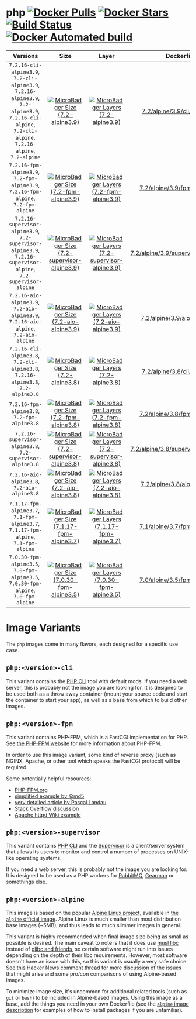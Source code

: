 # php [![Docker Pulls](https://img.shields.io/docker/pulls/dockage/php.svg)](https://hub.docker.com/r/dockage/php/) [![Docker Stars](https://img.shields.io/docker/stars/dockage/php.svg?style=flat)](https://hub.docker.com/r/dockage/php/) [![Build Status](https://cloud.drone.io/api/badges/dockage/php/status.svg)](https://cloud.drone.io/dockage/php) [![Docker Automated build](https://img.shields.io/docker/automated/dockage/php.svg)](https://hub.docker.com/r/dockage/php/)

|Versions|Size|Layer|Dockerfile|
|:-----:|:---:|:---:|:--------:|
|`7.2.16-cli-alpine3.9`, `7.2-cli-alpine3.9`, `7.2.16-alpine3.9`, `7.2-alpine3.9`, `7.2.16-cli-alpine`, `7.2-cli-alpine`, `7.2.16-alpine`, `7.2-alpine`|[![MicroBadger Size (7.2-alpine3.9)](https://img.shields.io/microbadger/image-size/dockage/php/7.2-alpine3.9.svg)](https://microbadger.com/images/dockage/php:7.2-alpine3.9)|[![MicroBadger Layers (7.2-alpine3.9)](https://img.shields.io/microbadger/layers/dockage/php/7.2-alpine3.9.svg)](https://microbadger.com/images/dockage/php:7.2-alpine3.9)|[7.2/alpine/3.9/cli/Dockerfile](https://github.com/dockage/php/blob/master/7.2/alpine/3.9/cli/Dockerfile)|
|`7.2.16-fpm-alpine3.9`, `7.2-fpm-alpine3.9`, `7.2.16-fpm-alpine`, `7.2-fpm-alpine`|[![MicroBadger Size (7.2-fpm-alpine3.9)](https://img.shields.io/microbadger/image-size/dockage/php/7.2-fpm-alpine3.9.svg)](https://microbadger.com/images/dockage/php:7.2-fpm-alpine3.9)|[![MicroBadger Layers (7.2-fpm-alpine3.9)](https://img.shields.io/microbadger/layers/dockage/php/7.2-fpm-alpine3.9.svg)](https://microbadger.com/images/dockage/php:7.2-fpm-alpine3.9)|[7.2/alpine/3.9/fpm/Dockerfile](https://github.com/dockage/php/blob/master/7.2/alpine/3.9/fpm/Dockerfile)|
|`7.2.16-supervisor-alpine3.9`, `7.2-supervisor-alpine3.9`, `7.2.16-supervisor-alpine`, `7.2-supervisor-alpine`|[![MicroBadger Size (7.2-supervisor-alpine3.9)](https://img.shields.io/microbadger/image-size/dockage/php/7.2-supervisor-alpine3.9.svg)](https://microbadger.com/images/dockage/php:7.2-supervisor-alpine3.9)|[![MicroBadger Layers (7.2-supervisor-alpine3.9)](https://img.shields.io/microbadger/layers/dockage/php/7.2-supervisor-alpine3.9.svg)](https://microbadger.com/images/dockage/php:7.2-supervisor-alpine3.9)|[7.2/alpine/3.9/supervisor/Dockerfile](https://github.com/dockage/php/blob/master/7.2/alpine/3.9/supervisor/Dockerfile)|
|`7.2.16-aio-alpine3.9`, `7.2-aio-alpine3.9`, `7.2.16-aio-alpine`, `7.2-aio-alpine`|[![MicroBadger Size (7.2-aio-alpine3.9)](https://img.shields.io/microbadger/image-size/dockage/php/7.2-aio-alpine3.9.svg)](https://microbadger.com/images/dockage/php:7.2-aio-alpine3.9)|[![MicroBadger Layers (7.2-aio-alpine3.9)](https://img.shields.io/microbadger/layers/dockage/php/7.2-aio-alpine3.9.svg)](https://microbadger.com/images/dockage/php:7.2-aio-alpine3.9)|[7.2/alpine/3.9/aio/Dockerfile](https://github.com/dockage/php/blob/master/7.2/alpine/3.9/aio/Dockerfile)|
|`7.2.16-cli-alpine3.8`, `7.2-cli-alpine3.8`, `7.2.16-alpine3.8`, `7.2-alpine3.8`|[![MicroBadger Size (7.2-alpine3.8)](https://img.shields.io/microbadger/image-size/dockage/php/7.2-alpine3.8.svg)](https://microbadger.com/images/dockage/php:7.2-alpine3.8)|[![MicroBadger Layers (7.2-alpine3.8)](https://img.shields.io/microbadger/layers/dockage/php/7.2-alpine3.8.svg)](https://microbadger.com/images/dockage/php:7.2-alpine3.8)|[7.2/alpine/3.8/cli/Dockerfile](https://github.com/dockage/php/blob/master/7.2/alpine/3.8/cli/Dockerfile)|
|`7.2.16-fpm-alpine3.8`, `7.2-fpm-alpine3.8`|[![MicroBadger Size (7.2-fpm-alpine3.8)](https://img.shields.io/microbadger/image-size/dockage/php/7.2-fpm-alpine3.8.svg)](https://microbadger.com/images/dockage/php:7.2-fpm-alpine3.8)|[![MicroBadger Layers (7.2-fpm-alpine3.8)](https://img.shields.io/microbadger/layers/dockage/php/7.2-fpm-alpine3.8.svg)](https://microbadger.com/images/dockage/php:7.2-fpm-alpine3.8)|[7.2/alpine/3.8/fpm/Dockerfile](https://github.com/dockage/php/blob/master/7.2/alpine/3.8/fpm/Dockerfile)|
|`7.2.16-supervisor-alpine3.8`, `7.2-supervisor-alpine3.8`|[![MicroBadger Size (7.2-supervisor-alpine3.8)](https://img.shields.io/microbadger/image-size/dockage/php/7.2-supervisor-alpine3.8.svg)](https://microbadger.com/images/dockage/php:7.2-supervisor-alpine3.8)|[![MicroBadger Layers (7.2-supervisor-alpine3.8)](https://img.shields.io/microbadger/layers/dockage/php/7.2-supervisor-alpine3.8.svg)](https://microbadger.com/images/dockage/php:7.2-supervisor-alpine3.8)|[7.2/alpine/3.8/supervisor/Dockerfile](https://github.com/dockage/php/blob/master/7.2/alpine/3.8/supervisor/Dockerfile)|
|`7.2.16-aio-alpine3.8`, `7.2-aio-alpine3.8`|[![MicroBadger Size (7.2-aio-alpine3.8)](https://img.shields.io/microbadger/image-size/dockage/php/7.2-aio-alpine3.8.svg)](https://microbadger.com/images/dockage/php:7.2-aio-alpine3.8)|[![MicroBadger Layers (7.2-aio-alpine3.8)](https://img.shields.io/microbadger/layers/dockage/php/7.2-aio-alpine3.8.svg)](https://microbadger.com/images/dockage/php:7.2-aio-alpine3.8)|[7.2/alpine/3.8/aio/Dockerfile](https://github.com/dockage/php/blob/master/7.2/alpine/3.8/aio/Dockerfile)|
|`7.1.17-fpm-alpine3.7`, `7.1-fpm-alpine3.7`, `7.1.17-fpm-alpine`, `7.1-fpm-alpine`|[![MicroBadger Size (7.1.17-fpm-alpine3.7)](https://img.shields.io/microbadger/image-size/dockage/php/7.1.17-fpm-alpine3.7.svg)](https://microbadger.com/images/dockage/php:7.1.17-fpm-alpine3.7)|[![MicroBadger Layers (7.1.17-fpm-alpine3.7)](https://img.shields.io/microbadger/layers/dockage/php/7.1.17-fpm-alpine3.7.svg)](https://microbadger.com/images/dockage/php:7.1.17-fpm-alpine3.7)|[7.1/alpine/3.7/fpm/Dockerfile](https://github.com/dockage/php/blob/master/7.1/alpine/3.7/fpm/Dockerfile)|
|`7.0.30-fpm-alpine3.5`, `7.0-fpm-alpine3.5`, `7.0.30-fpm-alpine`, `7.0-fpm-alpine`|[![MicroBadger Size (7.0.30-fpm-alpine3.5)](https://img.shields.io/microbadger/image-size/dockage/php/7.0.30-fpm-alpine3.5.svg)](https://microbadger.com/images/dockage/php:7.0.30-fpm-alpine3.5)|[![MicroBadger Layers (7.0.30-fpm-alpine3.5)](https://img.shields.io/microbadger/layers/dockage/php/7.0.30-fpm-alpine3.5.svg)](https://microbadger.com/images/dockage/php:7.0.30-fpm-alpine3.5)|[7.0/alpine/3.5/fpm/Dockerfile](https://github.com/dockage/php/blob/master/7.0/alpine/3.5/fpm/Dockerfile)|


# Image Variants

The `php` images come in many flavors, each designed for a specific use case.

## `php:<version>-cli`

This variant contains the [PHP CLI](https://secure.php.net/manual/en/features.commandline.php) tool with default mods. If you need a web server, this is probably not the image you are looking for. It is designed to be used both as a throw away container (mount your source code and start the container to start your app), as well as a base from which to build other images.

## `php:<version>-fpm`

This variant contains PHP-FPM, which is a FastCGI implementation for PHP. See [the PHP-FPM website](https://php-fpm.org/) for more information about PHP-FPM.

In order to use this image variant, some kind of reverse proxy (such as NGINX, Apache, or other tool which speaks the FastCGI protocol) will be required.

Some potentially helpful resources:

-	[PHP-FPM.org](https://php-fpm.org/)
-	[simplified example by @md5](https://gist.github.com/md5/d9206eacb5a0ff5d6be0)
-	[very detailed article by Pascal Landau](https://www.pascallandau.com/blog/php-php-fpm-and-nginx-on-docker-in-windows-10/)
-	[Stack Overflow discussion](https://stackoverflow.com/q/29905953/433558)
-	[Apache httpd Wiki example](https://wiki.apache.org/httpd/PHPFPMWordpress)

## `php:<version>-supervisor`

This variant contains [PHP CLI](https://secure.php.net/manual/en/features.commandline.php) and the [Supervisor](http://supervisord.org) is a client/server system that allows its users to monitor and control a number of processes on UNIX-like operating systems.

If you need a web server, this is probably not the image you are looking for. It is designed to be used as a PHP workers for [RabbitMQ](https://www.rabbitmq.com), [Gearman](http://gearman.org) or somethings else.

## `php:<version>-alpine`

This image is based on the popular [Alpine Linux project](http://alpinelinux.org), available in [the `alpine` official image](https://hub.docker.com/_/alpine). Alpine Linux is much smaller than most distribution base images (~5MB), and thus leads to much slimmer images in general.

This variant is highly recommended when final image size being as small as possible is desired. The main caveat to note is that it does use [musl libc](http://www.musl-libc.org) instead of [glibc and friends](http://www.etalabs.net/compare_libcs.html), so certain software might run into issues depending on the depth of their libc requirements. However, most software doesn't have an issue with this, so this variant is usually a very safe choice. See [this Hacker News comment thread](https://news.ycombinator.com/item?id=10782897) for more discussion of the issues that might arise and some pro/con comparisons of using Alpine-based images.

To minimize image size, it's uncommon for additional related tools (such as `git` or `bash`) to be included in Alpine-based images. Using this image as a base, add the things you need in your own Dockerfile (see the [`alpine` image description](https://hub.docker.com/_/alpine/) for examples of how to install packages if you are unfamiliar).